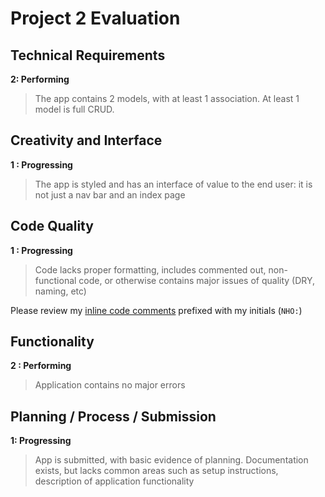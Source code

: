 # Project 2 Evaluation

## Technical Requirements

**2: Performing**

>The app contains 2 models, with at least 1 association. At least 1 model is full CRUD.

## Creativity and Interface

**1 : Progressing**

> The app is styled and has an interface of value to the end user: it is not just a nav bar and an index page

## Code Quality
**1 : Progressing**

> Code lacks proper formatting, includes commented out, non-functional code, or otherwise contains major issues of quality (DRY, naming, etc)

Please review my [inline code comments](https://github.com/bkeating55/Project-2/compare/master...nolds9:feedback) prefixed with my initials (`NHO:`)

## Functionality

**2 : Performing**

> Application contains no major errors

## Planning / Process / Submission

**1: Progressing**
> App is submitted, with basic evidence of planning. Documentation exists, but lacks common areas such as setup instructions, description of application functionality
